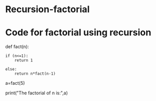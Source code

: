 # Recursion-factorial
# Code for factorial using recursion

def fact(n):

    if (n<=1):
        return 1
        
    else:
        return n*fact(n-1)

a=fact(5)

print("The factorial of n is:",a)
